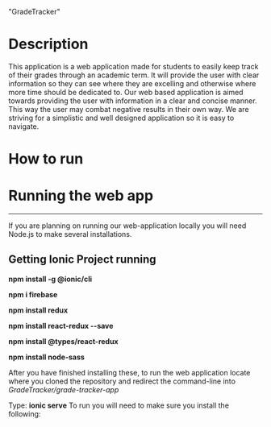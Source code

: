 "GradeTracker" 

Description
==============
This application is a web application made for students to easily keep track of their grades through an academic term. It will provide the user with clear information so they can see where they are excelling and otherwise where more time should be dedicated to. Our web based application is aimed towards providing the user with information in a clear and concise manner. This way the user may combat negative results in their own way. We are striving for a simplistic and well designed application so it is easy to navigate.


How to run
=============

# Running the web app
***
If you are planning on running our web-application locally you will need Node.js to make several installations. 

## Getting Ionic Project running

**npm install -g @ionic/cli**

**npm i firebase**

**npm install redux**

**npm install react-redux --save**

**npm install @types/react-redux**

**npm install node-sass**

After you have finished installing these, to run the web application locate where you cloned the repository and redirect the command-line into *GradeTracker/grade-tracker-app*

Type: **ionic serve**
To run you will need to make sure you install the following:

